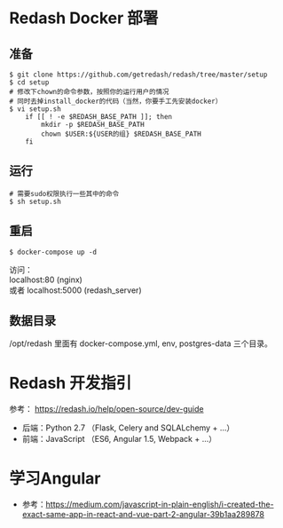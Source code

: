 # Redash Docker 部署
## 准备
```shell
$ git clone https://github.com/getredash/redash/tree/master/setup
$ cd setup
# 修改下chown的命令参数，按照你的运行用户的情况
# 同时去掉install_docker的代码（当然，你要手工先安装docker）
$ vi setup.sh
    if [[ ! -e $REDASH_BASE_PATH ]]; then
        mkdir -p $REDASH_BASE_PATH
        chown $USER:${USER的组} $REDASH_BASE_PATH
    fi
```

## 运行
```shell
# 需要sudo权限执行一些其中的命令
$ sh setup.sh
```

## 重启
```shell
$ docker-compose up -d
```

访问：  
localhost:80  (nginx)  
或者 localhost:5000 (redash_server)

## 数据目录
/opt/redash 里面有 docker-compose.yml, env, postgres-data 三个目录。

# Redash 开发指引
参考： https://redash.io/help/open-source/dev-guide
* 后端：Python 2.7 （Flask, Celery and SQLALchemy + ...）
* 前端：JavaScript （ES6, Angular 1.5, Webpack + ...）

# 学习Angular
* 参考：https://medium.com/javascript-in-plain-english/i-created-the-exact-same-app-in-react-and-vue-part-2-angular-39b1aa289878
